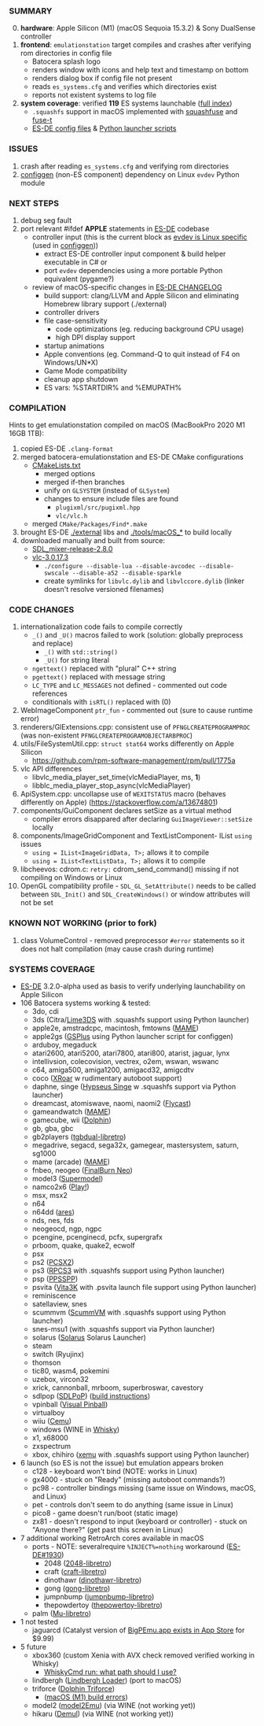 ### SUMMARY
0. **hardware**: Apple Silicon (M1) (macOS Sequoia 15.3.2) & Sony DualSense controller
1. **frontend**: `emulationstation` target compiles and crashes after verifying rom directories in config file
	* Batocera splash logo
	* renders window with icons and help text and timestamp on bottom
	* renders dialog box if config file not present
	* reads `es_systems.cfg` and verifies which directories exist
	* reports not existent systems to log file
2. **system coverage**: verified **119** ES systems launchable ([full index](#SYSTEMS-COVERAGE))
	* `.squashfs` support in macOS implemented with [squashfuse](https://github.com/vasi/squashfuse) and [fuse-t](https://github.com/macos-fuse-t/fuse-t)
	* [ES-DE config files](macOS/ES-DE) & [Python launcher scripts](macOS/launchers)

### ISSUES
1. crash after reading `es_systems.cfg` and verifying rom directories
2. [configgen](https://github.com/udance4ever/batocera.linux/tree/master/package/batocera/core/batocera-configgen/configgen/configgen) (non-ES component) dependency on Linux `evdev` Python module

### NEXT STEPS
1. debug seg fault
2. port relevant #ifdef __APPLE__ statements in [ES-DE](https://gitlab.com/es-de/emulationstation-de/-/tree/master) codebase
	* controller input (this is the current block as [evdev is Linux specific](https://stackoverflow.com/questions/20701715/how-to-install-python-evdev-on-mac-os/20711677#20711677) (used in [configgen](https://github.com/udance4ever/batocera.linux/tree/master/package/batocera/core/batocera-configgen/configgen/configgen)))
		* extract ES-DE controller input component & build helper executable in C# or
		* port `evdev` dependencies using a more portable Python equivalent (pygame?)
 	* review of macOS-specific changes in [ES-DE CHANGELOG](https://gitlab.com/es-de/emulationstation-de/-/blob/master/CHANGELOG.md)
		* build support: clang/LLVM and Apple Silicon and eliminating Homebrew library support (./external)
	 	* controller drivers
	 	* file case-sensitivity
	    	* code optimizations (eg. reducing background CPU usage)
	        * high DPI display support
	  	* startup animations
	  	* Apple conventions (eg. Command-Q to quit instead of F4 on Windows/UN*X)
	   	* Game Mode compatibility
	   	* cleanup app shutdown
	   	* ES vars: %STARTDIR% and %EMUPATH%

### COMPILATION
Hints to get emulationstation compiled on macOS (MacBookPro 2020 M1 16GB 1TB):

1. copied ES-DE `.clang-format`
2. merged batocera-emulationstation and ES-DE CMake configurations
	* [CMakeLists.txt](CMakeLists.txt)
		* merged options
		* merged if-then branches
		* unify on `GLSYSTEM` (instead of `GLSystem`)
		* changes to ensure include files are found
			* `plugixml/src/pugixml.hpp`
			* `vlc/vlc.h`
	*  merged `CMake/Packages/Find*.make`
3. brought ES-DE [./external](https://gitlab.com/es-de/emulationstation-de/-/tree/master/external) libs and [./tools/macOS_*](https://gitlab.com/es-de/emulationstation-de/-/tree/master/tools) to build locally
4. downloaded manually and built from source:
	* [SDL_mixer-release-2.8.0](https://github.com/libsdl-org/SDL_mixer/releases/tag/release-2.8.0)
	* [vlc-3.0.17.3](http://download.videolan.org/pub/videolan/vlc/3.0.17.3/)
	  	* `./configure --disable-lua --disable-avcodec --disable-swscale --disable-a52 --disable-sparkle`
		* create symlinks for `libvlc.dylib` and `libvlccore.dylib` (linker doesn't resolve versioned filenames)

### CODE CHANGES

1. internationalization code fails to compile correctly
	* `_()` and `_U()` macros failed to work (solution: globally preprocess and replace)
		* `_()` with `std::string()`
		* `_U()` for string literal
	* `ngettext()` replaced with "plural" C++ string
	* `pgettext()` replaced with message string
	* `LC_TYPE` and `LC_MESSAGES` not defined - commented out code references
	* conditionals with `isRTL()` replaced with (0)
2. WebImageComponent `ptr_fun` - commented out (sure to cause runtime error)
3. renderers/GlExtensions.cpp: consistent use of `PFNGLCREATEPROGRAMPROC` (was non-existent `PFNGLCREATEPROGRAMOBJECTARBPROC`)
4. utils/FileSystemUtil.cpp: `struct stat64` works differently on Apple Silicon
	* https://github.com/rpm-software-management/rpm/pull/1775a
5. vlc API differences
	* libvlc_media_player_set_time(vlcMediaPlayer, ms, **1**)
	* libblc_media_player_stop_async(vlcMediaPlayer)
6. ApiSystem.cpp: uncollapse use of `WEXITSTATUS` macro (behaves differently on Apple) (https://stackoverflow.com/a/13674801)
7. components/GuiComponent declares setSize as a virtual method
	* compiler errors disappared after declaring `GuiImageViewer::setSize` locally
8. components/ImageGridComponent and TextListComponent- IList `using` issues
	* `using = IList<ImageGridData, T>;` allows it to compile
	* `using = IList<TextListData, T>;` allows it to compile
9. libcheevos: cdrom.c: `retry:`  cdrom_send_command() missing if not compiling on Windows or Linux
10. OpenGL compatibility profile - `SDL_GL_SetAttribute()` needs to be called between `SDL_Init()` and `SDL_CreateWindows()` or window attributes will not be set

### KNOWN NOT WORKING (prior to fork)

1. class VolumeControl - removed preprocessor `#error` statements so it does not halt compilation (may cause crash during runtime)

### SYSTEMS COVERAGE
* [ES-DE](https://es-de.org) 3.2.0-alpha used as basis to verify underlying launchability on Apple Silicon
* 106 Batocera systems working & tested:
	* 3do, cdi
	* 3ds (Citra/[Lime3DS](https://github.com/Lime3DS/lime3ds-archive) with .squashfs support using Python launcher)
	* apple2e, amstradcpc, macintosh, fmtowns ([MAME](https://github.com/mamedev/mame))
	* apple2gs ([GSPlus](https://github.com/digarok/gsplus) using Python launcher script for configgen)
	* arduboy, megaduck
	* atari2600, atari5200, atari7800, atari800, atarist, jaguar, lynx
	* intellivsion, colecovision, vectrex, o2em, wswan, wswanc
	* c64, amiga500, amiga1200, amigacd32, amigcdtv
	* coco ([XRoar](https://www.6809.org.uk/xroar/) w rudimentary autoboot support)
	* daphne, singe ([Hypseus Singe](https://github.com/DirtBagXon/hypseus-singe) w .squashfs support via Python launcher)
	* dreamcast, atomiswave, naomi, naomi2 ([Flycast](https://github.com/flyinghead/flycast))
	* gameandwatch ([MAME](https://github.com/mamedev/mame))
	* gamecube, wii ([Dolphin](https://github.com/dolphin-emu/dolphin))
	* gb, gba, gbc
	* gb2players ([tgbdual-libretro](https://github.com/libretro/tgbdual-libretro))
	* megadrive, segacd, sega32x, gamegear, mastersystem, saturn, sg1000
	* mame (arcade) ([MAME](https://github.com/mamedev/mame))
	* fnbeo, neogeo ([FinalBurn Neo](https://github.com/finalburnneo/FBNeo))
	* model3 ([Supermodel](https://github.com/trzy/Supermodel))
	* namco2x6 ([Play!](https://github.com/jpd002/Play-))
	* msx, msx2
	* n64
	* n64dd ([ares](https://github.com/ares-emulator/ares))
	* nds, nes, fds
	* neogeocd, ngp, ngpc
	* pcengine, pcenginecd, pcfx, supergrafx
	* prboom, quake, quake2, ecwolf
	* psx
	* ps2 ([PCSX2](https://github.com/PCSX2/pcsx2))
	* ps3 ([RPCS3](https://github.com/RPCS3/rpcs3) with .squashfs support using Python launcher)
	* psp ([PPSSPP](https://github.com/hrydgard/ppsspp))
	* psvita ([Vita3K](https://github.com/Vita3K/Vita3K) with .psvita launch file support using Python launcher)
	* reminiscence
	* satellaview, snes
	* scummvm ([ScummVM](https://github.com/scummvm/scummvm) with .squashfs support using Python launcher)
	* snes-msu1 (with .squashfs support via Python launcher)
	* solarus ([Solarus](https://www.solarus-games.org) Solarus Launcher)
	* steam
	* switch (Ryujinx)
	* thomson
	* tic80, wasm4, pokemini
	* uzebox, vircon32
	* xrick, cannonball, mrboom, superbroswar, cavestory
	* sdlpop ([SDLPoP](https://github.com/NagyD/SDLPoP)) ([build instructions](https://github.com/NagyD/SDLPoP?tab=readme-ov-file#macos-1))
	* vpinball ([Visual Pinball](https://github.com/vpinball/vpinball))
	* virtualboy
	* wiiu ([Cemu](https://github.com/cemu-project/Cemu))
	* windows (WINE in [Whisky](https://github.com/Whisky-App/Whisky))
	* x1, x68000
	* zxspectrum
	* xbox, chihiro ([xemu](https://github.com/xemu-project/xemu) with .squashfs support using Python launcher)
* 6 launch (so ES is not the issue) but emulation appears broken
	* c128 - keyboard won't bind (NOTE: works in Linux)
	* gx4000 - stuck on "Ready" (missing autoboot commands?)
	* pc98 - controller bindings missing (same issue on Windows, macOS, and Linux)
	* pet - controls don't seem to do anything (same issue in Linux)
	* pico8 - game doesn't run/boot (static image)
	* zx81 - doesn't respond to input (keyboard or controller) - stuck on "Anyone there?" (get past this screen in Linux)
* 7 additional working RetroArch cores available in macOS
	* ports - NOTE: severalrequire `%INJECT%=nothing` workaround ([ES-DE#1930](https://gitlab.com/es-de/emulationstation-de/-/issues/1930))
		* 2048 ([2048-libretro](https://github.com/libretro/libretro-2048))
		* craft ([craft-libretro](https://github.com/libretro/craft))
		* dinothawr ([dinothawr-libretro](https://github.com/libretro/dinothawr))
		* gong ([gong-libretro](https://github.com/libretro/gong))
		* jumpnbump ([jumpnbump-libretro](https://github.com/libretro/jumpnbump-libretro))
		* thepowdertoy ([thepowertoy-libretro](https://github.com/libretro/ThePowderToy))
	* palm ([Mu-libretro](https://github.com/libretro/Mu))
* 1 not tested
	* jaguarcd (Catalyst version of [BigPEmu.app exists in App Store](https://apps.apple.com/us/app/bigpemu/id6737359949) for $9.99)
* 5 future
	* xbox360 (custom Xenia with AVX check removed verified working in Whisky)
		* [WhiskyCmd run: what path should I use?](https://github.com/Whisky-App/Whisky/issues/1325)
	* lindbergh ([Lindbergh Loader](https://github.com/lindbergh-loader/lindbergh-loader)) (port to macOS)
	* triforce ([Dolphin Triforce](https://github.com/JuanMiguelBG/dolphin-triforce))
		* ([macOS (M1) build errors](https://github.com/JuanMiguelBG/dolphin-triforce/issues/2))
	* model2 ([model2Emu](https://github.com/batocera-linux/model2emu)) (via WINE (not working yet))
	* hikaru ([Demul](http://demul.emulation64.com)) (via WINE (not working yet))
